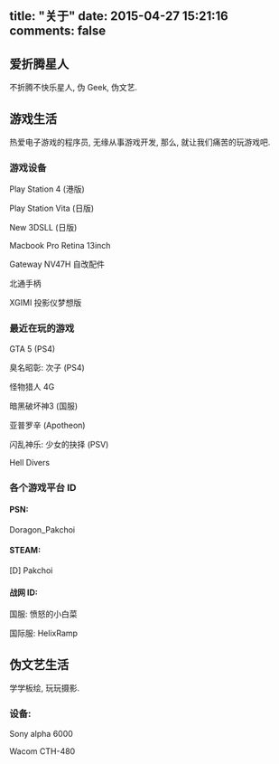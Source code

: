 title: "关于"
date: 2015-04-27 15:21:16
comments: false
---

## 爱折腾星人

不折腾不快乐星人, 伪 Geek, 伪文艺.

## 游戏生活

热爱电子游戏的程序员, 无缘从事游戏开发, 那么, 就让我们痛苦的玩游戏吧.

### 游戏设备

Play Station 4 \(港版\) 

Play Station Vita \(日版\)

New 3DSLL \(日版\)

Macbook Pro Retina 13inch

Gateway NV47H 自改配件

北通手柄

XGIMI 投影仪梦想版

### 最近在玩的游戏

GTA 5 \(PS4\)

臭名昭彰: 次子 \(PS4\)

怪物猎人 4G

暗黑破坏神3 \(国服\)

亚普罗辛 \(Apotheon\)

闪乱神乐: 少女的抉择 \(PSV\)

Hell Divers

### 各个游戏平台 ID

#### PSN: 

Doragon_Pakchoi

#### STEAM: 

[D] Pakchoi

#### 战网 ID: 

国服: 愤怒的小白菜

国际服: HelixRamp

## 伪文艺生活

学学板绘, 玩玩摄影.

### 设备: 

Sony alpha 6000

Wacom CTH-480 
